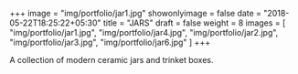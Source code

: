 +++
image = "img/portfolio/jar1.jpg"
showonlyimage = false
date = "2018-05-22T18:25:22+05:30"
title = "JARS"
draft = false
weight = 8
images = [ "img/portfolio/jar1.jpg", "img/portfolio/jar4.jpg", "img/portfolio/jar2.jpg", "img/portfolio/jar3.jpg", "img/portfolio/jar6.jpg" ]
+++
<!--more-->

A collection of modern ceramic jars and trinket boxes.